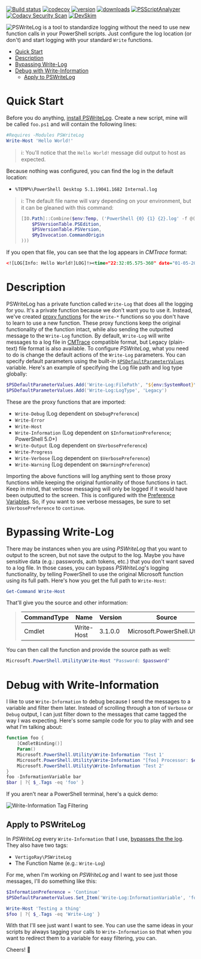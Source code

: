 [![Build status](https://ci.appveyor.com/api/projects/status/vxp2bf5b6t6t774y/branch/master?svg=true)](https://ci.appveyor.com/project/VertigoRay/pswritelog)
[![codecov](https://codecov.io/gh/VertigoRay/PSWriteLog/branch/master/graph/badge.svg)](https://codecov.io/gh/VertigoRay/PSWriteLog)
[![version](https://img.shields.io/powershellgallery/v/PSWriteLog.svg)](https://www.powershellgallery.com/packages/PSWriteLog)
[![downloads](https://img.shields.io/powershellgallery/dt/PSWriteLog.svg?label=downloads)](https://www.powershellgallery.com/stats/packages/PSWriteLog?groupby=Version)
[![PSScriptAnalyzer](https://github.com/VertigoRay/PSWriteLog/actions/workflows/powershell.yml/badge.svg)](https://github.com/VertigoRay/PSWriteLog/actions/workflows/powershell.yml)
[![Codacy Security Scan](https://github.com/VertigoRay/PSWriteLog/actions/workflows/codacy.yml/badge.svg)](https://github.com/VertigoRay/PSWriteLog/actions/workflows/codacy.yml)
[![DevSkim](https://github.com/VertigoRay/PSWriteLog/actions/workflows/devskim.yml/badge.svg)](https://github.com/VertigoRay/PSWriteLog/actions/workflows/devskim.yml)

![PSWriteLog](https://t.ly/wrBQ) is a tool to standardize logging without the need to use new function calls in your PowerShell scripts.
Just configure the log location (or don't) and start logging with your standard `Write` functions.

- [Quick Start](#quick-start)
- [Description](#description)
- [Bypassing Write-Log](#bypassing-write-log)
- [Debug with Write-Information](#debug-with-write-information)
  - [Apply to PSWriteLog](#apply-to-pswritelog)

# Quick Start

Before you do anything, [install PSWriteLog](https://www.powershellgallery.com/packages/PSWriteLog).
Create a new script, mine will be called `foo.ps1` and will contain the following lines:

```powershell
#Requires -Modules PSWriteLog
Write-Host 'Hello World!'
```

> ℹ: You'll notice that the `Hello World!` message did output to host as expected.

Because nothing was configured, you can find the log in the default location:

- `%TEMP%\PowerShell Desktop 5.1.19041.1682 Internal.log`

> ℹ: The default file name will vary depending on your environment, but it can be gleaned with this command:
>
> ```powershell
> [IO.Path]::Combine($env:Temp, ('PowerShell {0} {1} {2}.log' -f @(
>     $PSVersionTable.PSEdition,
>     $PSVersionTable.PSVersion,
>     $MyInvocation.CommandOrigin
> )))
> ```

If you open that file, you can see that the log appears in *CMTrace* format:

```xml
<![LOG[Info: Hello World!]LOG]!><time="22:32:05.575-360" date="01-05-2023" component="foo.ps1 {}" context="TEST\VertigoRay" type="6" thread="15" file="foo.ps1:2">
```

# Description

PSWriteLog has a private function called `Write-Log` that does all the logging for you.
It's a private function because we don't want you to use it.
Instead, we've created [proxy functions](https://learn.microsoft.com/en-us/dotnet/api/system.management.automation.proxycommand?view=powershellsdk-1.1.0) for the `Write-*` functions so you don't have to learn to use a new function.
These proxy functions keep the original functionality of the function intact, while also sending the outputted message to the `Write-Log` function.
By default, `Write-Log` will write messages to a log file in [CMTrace](https://learn.microsoft.com/en-us/mem/configmgr/core/support/cmtrace) compatible format, but Legacy (plain-text) file format is also available.
To configure *PSWriteLog*, what you need to do is change the default actions of the `Write-Log` parameters.
You can specify default parameters using the built-in [`$PSDefaultParameterValues`](https://learn.microsoft.com/en-us/powershell/module/microsoft.powershell.core/about/about_parameters_default_values?view=powershell-5.1) variable. Here's an example of specifying the Log file path and log type globally:

```powershell
$PSDefaultParameterValues.Add('Write-Log:FilePath', "${env:SystemRoot}\Logs\MyApp.log")
$PSDefaultParameterValues.Add('Write-Log:LogType', 'Legacy')
```

These are the proxy functions that are imported:

- `Write-Debug` (Log dependent on `$DebugPreference`)
- `Write-Error`
- `Write-Host`
- `Write-Information` (Log dependent on `$InformationPreference`; PowerShell 5.0+)
- `Write-Output` (Log dependent on `$VerbosePreference`)
- `Write-Progress`
- `Write-Verbose` (Log dependent on `$VerbosePreference`)
- `Write-Warning` (Log dependent on `$WarningPreference`)

Importing the above functions will log anything sent to those proxy functions while keeping the original funtionality of those functions in tact.
Keep in mind, that verbose messaging will only be logged if it would have been outputted to the screen.
This is configured with the [Preference Variables](https://learn.microsoft.com/en-us/powershell/module/microsoft.powershell.core/about/about_preference_variables?view=powershell-5.1).
So, if you want to see verbose messages, be sure to set `$VerbosePreference` to `continue`.

# Bypassing Write-Log

There may be instances when you are using *PSWriteLog* that you want to output to the screen, but not save the output to the log.
Maybe you have sensitive data (e.g.: passwords, auth tokens, etc.) that you don't want saved to a log file.
In those cases, you can bypass *PSWriteLog*'s logging functionality, by telling PowerShell to use the original Microsoft function using its full path.
Here's how you get the full path to `Write-Host`:

```powershell
Get-Command Write-Host
```

That'll give you the source and other information:

> CommandType | Name | Version | Source
> ----------- | ---- | ------- | ------
> Cmdlet | Write-Host | 3.1.0.0 | Microsoft.PowerShell.Utility

You can then call the function and provide the source path as well:

```powershell
Microsoft.PowerShell.Utility\Write-Host "Password: $password"
```

# Debug with Write-Information

I like to use `Write-Information` to debug because I send the messages to a variable and filter them later.
Instead of scrolling through a ton of `Verbose` or `Debug` output, I can just filter down to the messages that came tagged the way I was expecting.
Here's some sample code for you to play with and see what I'm talking about:

```powershell
function foo {
    [CmdletBinding()]
    Param()
    Microsoft.PowerShell.Utility\Write-Information 'Test 1'
    Microsoft.PowerShell.Utility\Write-Information "[foo] Processor: $env:PROCESSOR_IDENTIFIER" -Tags 'foo','Test'
    Microsoft.PowerShell.Utility\Write-Information 'Test 2'
}
foo -InformationVariable bar
$bar | ?{ $_.Tags -eq 'foo' }
```

If you aren't near a PowerShell terminal, here's a quick demo:

![Write-Information Tag Filtering](https://i.imgur.com/u9WBQQG.gif)

## Apply to PSWriteLog

In *PSWriteLog* every `Write-Information` that I use, [bypasses the the log](#bypassing-write-log).
They also have two tags:

- `VertigoRay\PSWriteLog`
- The Function Name (e.g.: `Write-Log`)

For me, when I'm working on *PSWriteLog* and I want to see just those messages, I'll do something like this:

```powershell
$InformationPreference = 'Continue'
$PSDefaultParameterValues.Set_Item('Write-Log:InformationVariable', 'foo')

Write-Host 'Testing a thing'
$foo | ?{ $_.Tags -eq 'Write-Log' }
```

With that I'll see just want I want to see.
You can use the same ideas in your scripts by always tagging your calls to `Write-Information` so that when you want to redirect them to a variable for easy filtering, you can.

Cheers! 🍻
